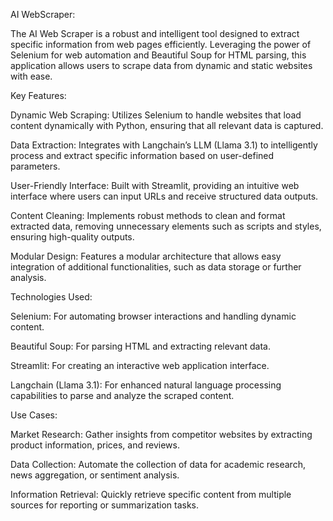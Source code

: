 AI WebScraper: 

The AI Web Scraper is a robust and intelligent tool designed to extract specific information from web pages efficiently. Leveraging the power of Selenium for web automation and Beautiful Soup for HTML parsing, this application allows users to scrape data from dynamic and static websites with ease.

Key Features:

Dynamic Web Scraping: Utilizes Selenium to handle websites that load content dynamically with Python, ensuring that all relevant data is captured.

Data Extraction: Integrates with Langchain’s LLM (Llama 3.1) to intelligently process and extract specific information based on user-defined parameters.

User-Friendly Interface: Built with Streamlit, providing an intuitive web interface where users can input URLs and receive structured data outputs.

Content Cleaning: Implements robust methods to clean and format extracted data, removing unnecessary elements such as scripts and styles, ensuring high-quality outputs.

Modular Design: Features a modular architecture that allows easy integration of additional functionalities, such as data storage or further analysis.

Technologies Used:

Selenium: For automating browser interactions and handling dynamic content.

Beautiful Soup: For parsing HTML and extracting relevant data.

Streamlit: For creating an interactive web application interface.

Langchain (Llama 3.1): For enhanced natural language processing capabilities to parse and analyze the scraped content.

Use Cases:

Market Research: Gather insights from competitor websites by extracting product information, prices, and reviews.

Data Collection: Automate the collection of data for academic research, news aggregation, or sentiment analysis.

Information Retrieval: Quickly retrieve specific content from multiple sources for reporting or summarization tasks.

